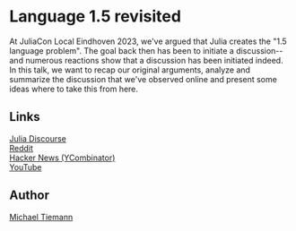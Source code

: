 # Language 1.5 revisited

At JuliaCon Local Eindhoven 2023, we've argued that Julia creates the "1.5 language problem". 
The goal back then has been to initiate a discussion--and numerous reactions show that a 
discussion has been initiated indeed. In this talk, we want to recap our original arguments, 
analyze and summarize the discussion that we've observed online and present some ideas where 
to take this from here.

## Links

[Julia Discourse](https://discourse.julialang.org/t/does-julia-create-a-1-5-language-problem/107984)  
[Reddit](https://www.reddit.com/r/Julia/comments/18nyxew/michael_tiemann_julia_solves_the_2_language/?rdt=60211)  
[Hacker News (YCombinator)](https://news.ycombinator.com/item?id=38730712)  
[YouTube](https://www.youtube.com/watch?v=RUJFd-rEa0k&list=PLP8iPy9hna6Tp3QV4akXAd23_O5Vjm_e2)

## Author

[Michael Tiemann](mailto:mail@michaeltiemann.net)
